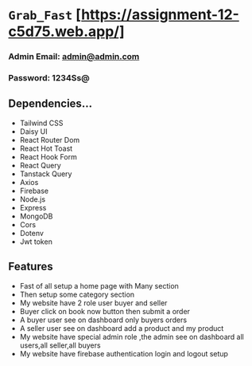 # `Grab_Fast` [https://assignment-12-c5d75.web.app/]

### Admin Email: admin@admin.com

### Password: 1234Ss@

## Dependencies...

- Tailwind CSS
- Daisy UI
- React Router Dom
- React Hot Toast 
- React Hook Form
- React Query
- Tanstack Query 
- Axios 
- Firebase 
- Node.js 
- Express 
- MongoDB 
- Cors 
- Dotenv 
- Jwt token 

## Features

- Fast of all setup a home page with Many section
- Then setup some category section 
- My website have 2 role user buyer and seller 
- Buyer click on book now button then submit a order 
- A buyer user see on dashboard only buyers orders
- A seller user see on dashboard add a product and my product
- My website have special admin role ,the admin see on dashboard all users,all seller,all buyers
- My website have firebase authentication login and logout setup